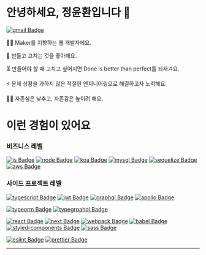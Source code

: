 # 안녕하세요, 정윤환입니다 👋

[![gmail Badge](https://img.shields.io/badge/Gmail-D14836?style=flat-square&logo=gmail&logoColor=white&link=mailto:jimmy53120488@gmail.com)](mailto:jimmy53120488@gmail.com)

👨‍💻 Maker를 지향하는 웹 개발자에요.

🔧 만들고 고치는 것을 좋아해요.

⏳ 만들어야 할 때 고치고 싶어지면 Done is better than perfect를 되새겨요.

⚡ 문제 상황을 과하지 않은 적절한 엔지니어링으로 해결하고자 노력해요.

🧘‍♂️ 자존심은 낮추고, 자존감은 높이려 해요.


# 이런 경험이 있어요

### 비즈니스 레벨
[![js Badge](https://img.shields.io/badge/Javascript-F7DF1E?style=flat-square&logo=javascript&logoColor=black)](https://github.com/YunhwanJung)
[![node Badge](https://img.shields.io/badge/Node.js-339933?style=flat-square&logo=node.js&logoColor=white)](#)
[![koa Badge](https://img.shields.io/badge/Koa-33333D?style=flat-square)](#)
[![mysql Badge](https://img.shields.io/badge/MySQL-4479A1?style=flat-square&logo=mysql&logoColor=white)](#)
[![sequelize Badge](https://img.shields.io/badge/Sequelize-03AFEF?style=flat-square)](#)
[![aws Badge](https://img.shields.io/badge/AWS-232F3E?style=flat-square&logo=amazon-aws&logoColor=white)](#)

### 사이드 프로젝트 레벨
[![typescript Badge](https://img.shields.io/badge/Typescript-007ACC?style=flat-square&logo=typescript&logoColor=white)](#)
[![jwt Badge](https://img.shields.io/badge/JWT-000000?style=flat-square&logo=json-web-tokens&logoColor=white)](#)
[![graphql Badge](https://img.shields.io/badge/GraphQL-E10098?style=flat-square&logo=graphql&logoColor=white)](#)
[![apollo Badge](https://img.shields.io/badge/Apollo-311C87?style=flat-square&logo=apollo-graphql&logoColor=white)](#)

[![typeorm Badge](https://img.shields.io/badge/TypeORM-E83524?style=flat-square)](#)
[![typegrpahql Badge](https://img.shields.io/badge/TypeGraphQL-2F7AAB?style=flat-square)](#)

[![react Badge](https://img.shields.io/badge/React-61DAFB?style=flat-square&logo=react&logoColor=black)](#)
[![next Badge](https://img.shields.io/badge/Next.js-lightgray?style=flat-square&logo=next.js&logoColor=black)](#)
[![webpack Badge](https://img.shields.io/badge/Webpack-8DD6F9?style=flat-square&logo=webpack&logoColor=black)](#)
[![babel Badge](https://img.shields.io/badge/Babel-F9DC3E?style=flat-square&logo=babel&logoColor=black)](#)
[![styled-components Badge](https://img.shields.io/badge/StyledComponents-DB7093?style=flat-square&logo=styled-components&logoColor=white)](#)
[![sass Badge](https://img.shields.io/badge/Sass-CC6699?style=flat-square&logo=sass&logoColor=white)](#)

[![eslint Badge](https://img.shields.io/badge/ESLint-4B32C3?style=flat-square&logo=eslint&logoColor=white)](#)
[![prettier Badge](https://img.shields.io/badge/Prettier-F7B93E?style=flat-square&logo=prettier&logoColor=white)](#)

---
